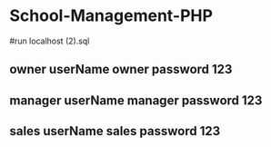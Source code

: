 # School-Management-PHP
#run localhost (2).sql 
## owner userName owner password 123
## manager userName manager password 123
## sales userName sales password 123
